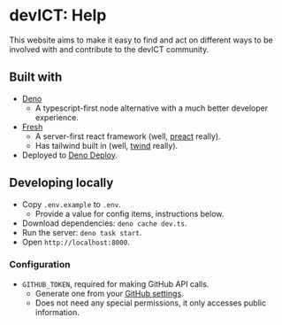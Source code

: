 # devICT: Help

This website aims to make it easy to find and act on different ways to be involved with and contribute to the devICT community.

## Built with

- [Deno](https://deno.land/manual/getting_started/installation)
  - A typescript-first node alternative with a much better developer experience.
- [Fresh](https://fresh.deno.dev)
  - A server-first react framework (well, [preact](https://preactjs.com/) really).
  - Has tailwind built in (well, [twind](https://twind.style/) really).
- Deployed to [Deno Deploy](https://deno.com/deploy).

## Developing locally

- Copy `.env.example` to `.env`.
  - Provide a value for config items, instructions below.
- Download dependencies: `deno cache dev.ts`.
- Run the server: `deno task start`.
- Open `http://localhost:8000`.

### Configuration

- `GITHUB_TOKEN`, required for making GitHub API calls.
  - Generate one from your [GitHub settings](https://github.com/settings/tokens?type=beta).
  - Does not need any special permissions, it only accesses public information.